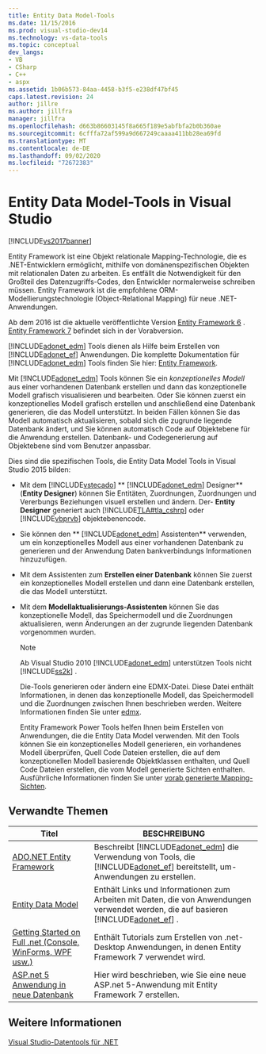```yaml
---
title: Entity Data Model-Tools
ms.date: 11/15/2016
ms.prod: visual-studio-dev14
ms.technology: vs-data-tools
ms.topic: conceptual
dev_langs:
- VB
- CSharp
- C++
- aspx
ms.assetid: 1b06b573-84aa-4458-b3f5-e238df47bf45
caps.latest.revision: 24
author: jillre
ms.author: jillfra
manager: jillfra
ms.openlocfilehash: d663b86603145f8a665f189e5abfbfa2b0b360ae
ms.sourcegitcommit: 6cfffa72af599a9d667249caaaa411bb28ea69fd
ms.translationtype: MT
ms.contentlocale: de-DE
ms.lasthandoff: 09/02/2020
ms.locfileid: "72672383"
---
```

# <a name="entity-data-model-tools-in-visual-studio"></a>Entity Data Model-Tools in Visual Studio
[!INCLUDE[vs2017banner](../includes/vs2017banner.md)]

Entity Framework ist eine Objekt relationale Mapping-Technologie, die es .NET-Entwicklern ermöglicht, mithilfe von domänenspezifischen Objekten mit relationalen Daten zu arbeiten. Es entfällt die Notwendigkeit für den Großteil des Datenzugriffs-Codes, den Entwickler normalerweise schreiben müssen. Entity Framework ist die empfohlene ORM-Modellierungstechnologie (Object-Relational Mapping) für neue .NET-Anwendungen.

 Ab dem 2016 ist die aktuelle veröffentlichte Version [Entity Framework 6](https://msdn.microsoft.com/data/ef) . [Entity Framework 7](https://docs.efproject.net/en/latest/) befindet sich in der Vorabversion.

 [!INCLUDE[adonet_edm](../includes/adonet-edm-md.md)] Tools dienen als Hilfe beim Erstellen von [!INCLUDE[adonet_ef](../includes/adonet-ef-md.md)] Anwendungen. Die komplette Dokumentation für [!INCLUDE[adonet_edm](../includes/adonet-edm-md.md)] Tools finden Sie hier: [Entity Framework](https://msdn.microsoft.com/data/jj590134).

 Mit [!INCLUDE[adonet_edm](../includes/adonet-edm-md.md)] Tools können Sie ein *konzeptionelles Modell* aus einer vorhandenen Datenbank erstellen und dann das konzeptionelle Modell grafisch visualisieren und bearbeiten. Oder Sie können zuerst ein konzeptionelles Modell grafisch erstellen und anschließend eine Datenbank generieren, die das Modell unterstützt. In beiden Fällen können Sie das Modell automatisch aktualisieren, sobald sich die zugrunde liegende Datenbank ändert, und Sie können automatisch Code auf Objektebene für die Anwendung erstellen. Datenbank- und Codegenerierung auf Objektebene sind vom Benutzer anpassbar.

 Dies sind die spezifischen Tools, die Entity Data Model Tools in Visual Studio 2015 bilden:

- Mit dem [!INCLUDE[vstecado](../includes/vstecado-md.md)] ** [!INCLUDE[adonet_edm](../includes/adonet-edm-md.md)] Designer** (**Entity Designer**) können Sie Entitäten, Zuordnungen, Zuordnungen und Vererbungs Beziehungen visuell erstellen und ändern. Der- **Entity Designer** generiert auch [!INCLUDE[TLA#tla_cshrp](../includes/tlasharptla-cshrp-md.md)] oder [!INCLUDE[vbprvb](../includes/vbprvb-md.md)] objektebenencode.

- Sie können den ** [!INCLUDE[adonet_edm](../includes/adonet-edm-md.md)] Assistenten** verwenden, um ein konzeptionelles Modell aus einer vorhandenen Datenbank zu generieren und der Anwendung Daten bankverbindungs Informationen hinzuzufügen.

- Mit dem Assistenten zum **Erstellen einer Datenbank** können Sie zuerst ein konzeptionelles Modell erstellen und dann eine Datenbank erstellen, die das Modell unterstützt.

- Mit dem **Modellaktualisierungs-Assistenten** können Sie das konzeptionelle Modell, das Speichermodell und die Zuordnungen aktualisieren, wenn Änderungen an der zugrunde liegenden Datenbank vorgenommen wurden.

  > [!NOTE]
  > Ab Visual Studio 2010 [!INCLUDE[adonet_edm](../includes/adonet-edm-md.md)] unterstützen Tools nicht [!INCLUDE[ss2k](../includes/ss2k-md.md)] .

  Die-Tools generieren oder ändern eine EDMX-Datei. Diese Datei enthält Informationen, in denen das konzeptionelle Modell, das Speichermodell und die Zuordnungen zwischen Ihnen beschrieben werden. Weitere Informationen finden Sie unter  [edmx](https://msdn.microsoft.com/data/jj650889.aspx).

  Entity Framework Power Tools helfen Ihnen beim Erstellen von Anwendungen, die die Entity Data Model verwenden. Mit den Tools können Sie ein konzeptionelles Modell generieren, ein vorhandenes Modell überprüfen, Quell Code Dateien erstellen, die auf dem konzeptionellen Modell basierende Objektklassen enthalten, und Quell Code Dateien erstellen, die vom Modell generierte Sichten enthalten. Ausführliche Informationen finden Sie unter [vorab generierte Mapping-Sichten](https://msdn.microsoft.com/data/dn469601.aspx).

## <a name="related-topics"></a>Verwandte Themen

|Titel|BESCHREIBUNG|
|-----------|-----------------|
|[ADO.NET Entity Framework](https://msdn.microsoft.com/library/a437041f-6899-4ae7-96ce-aabf528d7205)|Beschreibt [!INCLUDE[adonet_edm](../includes/adonet-edm-md.md)] die Verwendung von Tools, die [!INCLUDE[adonet_ef](../includes/adonet-ef-md.md)] bereitstellt, um-Anwendungen zu erstellen.|
|[Entity Data Model](https://msdn.microsoft.com/library/2dda3d5b-4582-4ba0-a91d-fcd7a1498137)|Enthält Links und Informationen zum Arbeiten mit Daten, die von Anwendungen verwendet werden, die auf basieren [!INCLUDE[adonet_ef](../includes/adonet-ef-md.md)] .|
|[Getting Started on Full .net (Console, WinForms, WPF usw.)](/ef/ef6/get-started)|Enthält Tutorials zum Erstellen von .net-Desktop Anwendungen, in denen Entity Framework 7 verwendet wird.|
|[ASP.net 5 Anwendung in neue Datenbank](https://docs.efproject.net/en/latest/platforms/aspnetcore/new-db.html)|Hier wird beschrieben, wie Sie eine neue ASP.net 5-Anwendung mit Entity Framework 7 erstellen.|

## <a name="see-also"></a>Weitere Informationen
 [Visual Studio-Datentools für .NET](../data-tools/visual-studio-data-tools-for-dotnet.md)
